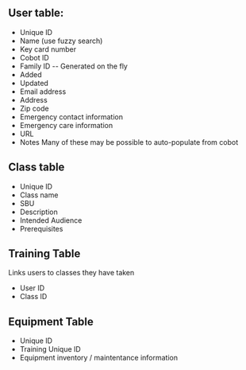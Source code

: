 ## User table:
* Unique ID
* Name (use fuzzy search)
* Key card number
* Cobot ID
* Family ID -- Generated on the fly
* Added
* Updated
* Email address
* Address
* Zip code
* Emergency contact information
* Emergency care information
* URL
* Notes
Many of these may be possible to auto-populate from cobot

## Class table
* Unique ID
* Class name
* SBU
* Description
* Intended Audience
* Prerequisites

## Training Table
Links users to classes they have taken
* User ID
* Class ID

## Equipment Table
* Unique ID
* Training Unique ID
* Equipment inventory / maintentance information

